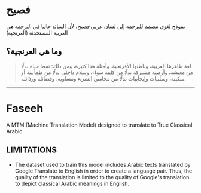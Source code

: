 # فصيح
نموذج لغوي مصمم للترجمة إلى لسان عربي *فصيح*، لأن السائد حاليا في الترجمة هي العربية المستحدثة (العرنجية)

## وما هي العرنجية؟
> لغة ظاهرها العربية، وباطنها الأفرنجية. وأمثلة هذا كثيرة، ومن ذلك: نمط حياة بدلًا من معيشة، وأرضية مشتركة بدلًا من كلمة سواء، وسلام داخلي بدلًا من طمأنينة أو سكينة، وسلبيات وإيجابيات بدلًا من محاسن الشيء ومساويه، وفضائله ورذائله.
---
# Faseeh
A MTM (Machine Translation Model) designed to translate to True Classical Arabic


## LIMITATIONS
- The dataset used to train this model includes Arabic texts translated by Google Translate to English in order to create a language pair. Thus, the quality of the translation is limited to the quality of Google's translation to depict classical Arabic meanings in English.
